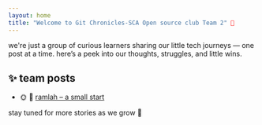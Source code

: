 ```yaml
---
layout: home
title: "Welcome to Git Chronicles-SCA Open source club Team 2" 🌱
---
```


we're just a group of curious learners sharing our little tech journeys — one post at a time. here’s a peek into our thoughts, struggles, and little wins.

## ✨ team posts

- 🌞 🌼 [ramlah – a small start](./Posts/Ramlah/ramlah-journey.md)

stay tuned for more stories as we grow 🌸
